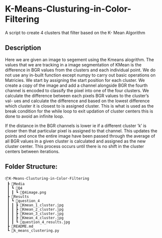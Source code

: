# K-Means-Clusturing-in-Color-Filtering
A script to create 4 clusters that filter based on the K- Mean Algorithm

## Description

Here we are given an image to segement using the Kmeans alogrithm. The values that we are tracking in a image segmentation of KMean is the difference in BGR values from the clusters and each individual point. We do not use any in-built function except numpy to carry out basic operations
on Matricies. We start by assigning the start position for each cluster. We create a copy of the image and add a channel alongside BGR the fourth channel is encoded to classify the pixel into one of the four clusters. We calculate the difference between each pixels BGR values to the cluster’s val-
ues and calculate the difference and based on the lowest difference which cluster it is closest to is assigned cluster. This is what is used as the break condition for the while loop to exit updation of cluster centers this is done to avoid an infinite loop.

If the distance in the BGR channels is lower ie if a different cluster ’k’ is closer then that particular pixel is assigned to that channel. This updates the points and once the entire image have been passed through the average of all BGR values in a given cluster is calculated and assigned as the
new cluster center. This process occurs until there is no shift in the cluster centers between iterations.

## Folder Structure:
```
📦K-Means-Clusturing-in-Color-Filtering
 ┣ 📂Media
 ┃ ┗ 📂Q4
 ┃ ┃ ┗ 📜Q4image.png
 ┣ 📂Results
 ┃ ┗ 📂question_4
 ┃ ┃ ┣ 📜Kmean_1_cluster.jpg
 ┃ ┃ ┣ 📜Kmean_2_cluster.jpg
 ┃ ┃ ┣ 📜Kmean_3_cluster.jpg
 ┃ ┃ ┣ 📜Kmean_4_cluster.jpg
 ┃ ┃ ┗ 📜question_4_results.jpg
 ┣ 📜README.md
 ┗ 📜k_means_clustering.py
```
